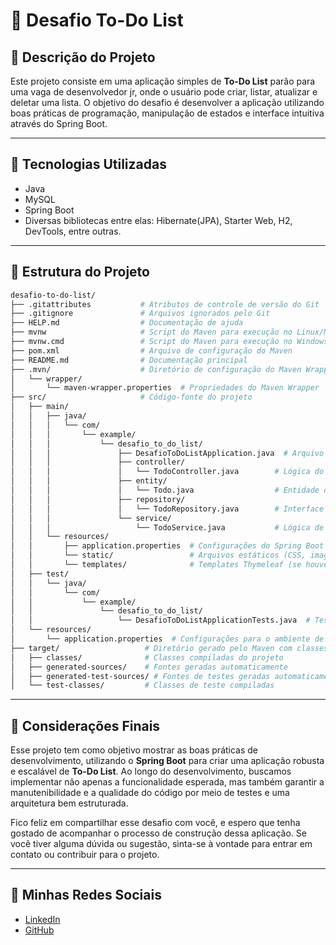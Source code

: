 # 📝 Desafio To-Do List

## 📌 Descrição do Projeto

Este projeto consiste em uma aplicação simples de **To-Do List** parão para uma vaga de desenvolvedor jr, 
onde o usuário pode criar, listar, atualizar e deletar uma lista. 
O objetivo do desafio é desenvolver a aplicação utilizando boas práticas de programação, 
manipulação de estados e interface intuitiva através do Spring Boot.

---

## 🚀 Tecnologias Utilizadas

- Java
- MySQL
- Spring Boot
- Diversas bibliotecas entre elas: Hibernate(JPA), Starter Web, H2, DevTools, entre outras.

---

## 📂 Estrutura do Projeto

```bash
desafio-to-do-list/
├── .gitattributes           # Atributos de controle de versão do Git
├── .gitignore               # Arquivos ignorados pelo Git
├── HELP.md                  # Documentação de ajuda
├── mvnw                     # Script do Maven para execução no Linux/Mac
├── mvnw.cmd                 # Script do Maven para execução no Windows
├── pom.xml                  # Arquivo de configuração do Maven
├── README.md                # Documentação principal
├── .mvn/                    # Diretório de configuração do Maven Wrapper
│   └── wrapper/
│       └── maven-wrapper.properties  # Propriedades do Maven Wrapper
├── src/                     # Código-fonte do projeto
│   ├── main/
│   │   ├── java/
│   │   │   └── com/
│   │   │       └── example/
│   │   │           └── desafio_to_do_list/
│   │   │               ├── DesafioToDoListApplication.java  # Arquivo principal da aplicação
│   │   │               ├── controller/
│   │   │               │   └── TodoController.java        # Lógica do controlador de tarefas
│   │   │               ├── entity/
│   │   │               │   └── Todo.java                  # Entidade da tarefa
│   │   │               ├── repository/
│   │   │               │   └── TodoRepository.java        # Interface de repositório para operações no banco
│   │   │               └── service/
│   │   │                   └── TodoService.java           # Lógica de serviços para as tarefas
│   │   └── resources/
│   │       ├── application.properties  # Configurações do Spring Boot
│   │       └── static/                 # Arquivos estáticos (CSS, imagens, etc.)
│   │       └── templates/              # Templates Thymeleaf (se houver)
│   ├── test/
│   │   └── java/
│   │       └── com/
│   │           └── example/
│   │               └── desafio_to_do_list/
│   │                   └── DesafioToDoListApplicationTests.java  # Testes de integração da aplicação
│   └── resources/
│       └── application.properties  # Configurações para o ambiente de teste
├── target/                   # Diretório gerado pelo Maven com classes compiladas
│   ├── classes/              # Classes compiladas do projeto
│   ├── generated-sources/    # Fontes geradas automaticamente
│   ├── generated-test-sources/ # Fontes de testes geradas automaticamente
│   └── test-classes/         # Classes de teste compiladas
```
---

## 🌟 Considerações Finais

Esse projeto tem como objetivo mostrar as boas práticas de desenvolvimento, utilizando o **Spring Boot** para criar uma aplicação robusta e escalável de **To-Do List**. Ao longo do desenvolvimento, buscamos implementar não apenas a funcionalidade esperada, mas também garantir a manutenibilidade e a qualidade do código por meio de testes e uma arquitetura bem estruturada.

Fico feliz em compartilhar esse desafio com você, e espero que tenha gostado de acompanhar o processo de construção dessa aplicação. Se você tiver alguma dúvida ou sugestão, sinta-se à vontade para entrar em contato ou contribuir para o projeto.

---

## 📱 Minhas Redes Sociais

- [LinkedIn](https://www.linkedin.com/in/mateusfsrgsouza/)
- [GitHub](https://github.com/mateusfsrg)




